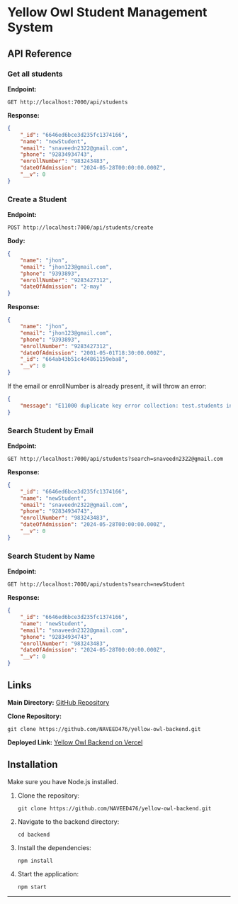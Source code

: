 

# Yellow Owl Student Management System

## API Reference

### Get all students
**Endpoint:**
```
GET http://localhost:7000/api/students
```
**Response:**
```json
{
    "_id": "6646ed6bce3d235fc1374166",
    "name": "newStudent",
    "email": "snaveedn2322@gmail.com",
    "phone": "92834934743",
    "enrollNumber": "983243483",
    "dateOfAdmission": "2024-05-28T00:00:00.000Z",
    "__v": 0
}
```

### Create a Student
**Endpoint:**
```
POST http://localhost:7000/api/students/create
```
**Body:**
```json
{
    "name": "jhon",
    "email": "jhon123@gmail.com",
    "phone": "9393893",
    "enrollNumber": "9283427312",
    "dateOfAdmission": "2-may"
}
```
**Response:**
```json
{
    "name": "jhon",
    "email": "jhon123@gmail.com",
    "phone": "9393893",
    "enrollNumber": "9283427312",
    "dateOfAdmission": "2001-05-01T18:30:00.000Z",
    "_id": "664ab43b51c4d4861159eba8",
    "__v": 0
}
```
If the email or enrollNumber is already present, it will throw an error:
```json
{
    "message": "E11000 duplicate key error collection: test.students index: email_1 dup key: { email: \"jhon123@gmail.com\" }"
}
```

### Search Student by Email
**Endpoint:**
```
GET http://localhost:7000/api/students?search=snaveedn2322@gmail.com
```
**Response:**
```json
{
    "_id": "6646ed6bce3d235fc1374166",
    "name": "newStudent",
    "email": "snaveedn2322@gmail.com",
    "phone": "92834934743",
    "enrollNumber": "983243483",
    "dateOfAdmission": "2024-05-28T00:00:00.000Z",
    "__v": 0
}
```

### Search Student by Name
**Endpoint:**
```
GET http://localhost:7000/api/students?search=newStudent
```
**Response:**
```json
{
    "_id": "6646ed6bce3d235fc1374166",
    "name": "newStudent",
    "email": "snaveedn2322@gmail.com",
    "phone": "92834934743",
    "enrollNumber": "983243483",
    "dateOfAdmission": "2024-05-28T00:00:00.000Z",
    "__v": 0
}
```

## Links
**Main Directory:**
[GitHub Repository](https://github.com/NAVEED476/yellow-owl-backend)

**Clone Repository:**
```
git clone https://github.com/NAVEED476/yellow-owl-backend.git
```

**Deployed Link:**
[Yellow Owl Backend on Vercel](https://vercel.com/naveed476s-projects/yellow-owl-backend)

## Installation
Make sure you have Node.js installed.

1. Clone the repository:
    ```
    git clone https://github.com/NAVEED476/yellow-owl-backend.git
    ```
2. Navigate to the backend directory:
    ```
    cd backend
    ```
3. Install the dependencies:
    ```
    npm install
    ```
4. Start the application:
    ```
    npm start
    ```

---
